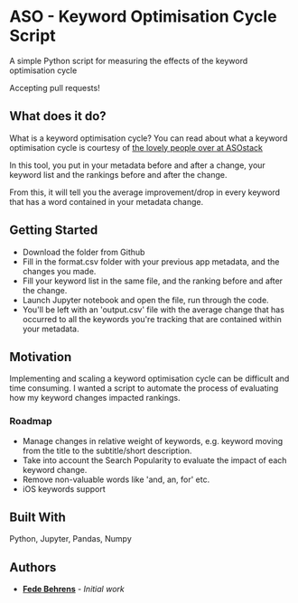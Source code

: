 # ASO - Keyword Optimisation Cycle Script

A simple Python script for measuring the effects of the keyword optimisation cycle

Accepting pull requests!

## What does it do?

What is a keyword optimisation cycle? You can read about what a keyword optimisation cycle is courtesy of [the lovely people over at ASOstack](https://asostack.com/keyword-optimization-cycle-5f47388c2b5)

In this tool, you put in your metadata before and after a change, your keyword list and the rankings before and after the change. 

From this, it will tell you the average improvement/drop in every keyword that has a word contained in your metadata change.

## Getting Started

- Download the folder from Github
- Fill in the format.csv folder with your previous app metadata, and the changes you made.
- Fill your keyword list in the same file, and the ranking before and after the change.
- Launch Jupyter notebook and open the file, run through the code.
- You'll be left with an 'output.csv' file with the average change that has occurred to all the keywords you're tracking that are contained within your metadata. 

## Motivation
Implementing and scaling a keyword optimisation cycle can be difficult and time consuming. I wanted a script to automate the process of evaluating how my keyword changes impacted rankings.

### Roadmap

- Manage changes in relative weight of keywords, e.g. keyword moving from the title to the subtitle/short description.
- Take into account the Search Popularity to evaluate the impact of each keyword change.
- Remove non-valuable words like 'and, an, for' etc.
- iOS keywords support

## Built With
Python, Jupyter, Pandas, Numpy

## Authors

* **[Fede Behrens](https://linkedin.com/in/behrensfede)** - *Initial work*

